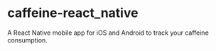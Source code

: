 # caffeine-react_native
A React Native mobile app for iOS and Android to track your caffeine consumption.
